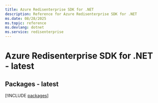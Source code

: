 ```yaml
---
title: Azure Redisenterprise SDK for .NET
description: Reference for Azure Redisenterprise SDK for .NET
ms.date: 08/28/2025
ms.topic: reference
ms.devlang: dotnet
ms.service: redisenterprise
---
```

# Azure Redisenterprise SDK for .NET - latest
## Packages - latest
[!INCLUDE [packages](redisenterprise-index.md)]